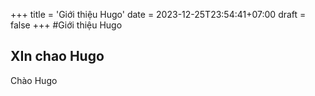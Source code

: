 +++
title = 'Giới thiệu Hugo'
date = 2023-12-25T23:54:41+07:00
draft = false
+++
#Giới thiệu Hugo
## XIn chao Hugo
Chào Hugo